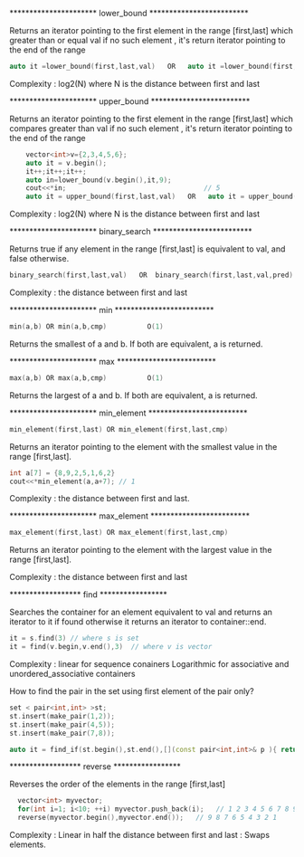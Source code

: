 
********************** lower_bound *************************

Returns an iterator pointing to the first element in the range [first,last] which greater than or equal val
if no such element , it's return iterator pointing to the end of the range
```cpp
auto it =lower_bound(first,last,val)   OR   auto it =lower_bound(first,last,val,pred)
```
Complexity : log2(N) where N is the distance between first and last

********************** upper_bound *************************

Returns an iterator pointing to the first element in the range [first,last] which compares greater than val
if no such element , it's return iterator pointing to the end of the range

```cpp
    vector<int>v={2,3,4,5,6};
    auto it = v.begin();
    it++;it++;it++;
    auto in=lower_bound(v.begin(),it,9);
    cout<<*in;                                  // 5
    auto it = upper_bound(first,last,val)   OR   auto it = upper_bound(first,last,val,pred)
```

Complexity : log2(N) where N is the distance between first and last

********************** binary_search *************************

Returns true if any element in the range [first,last] is equivalent to val, and false otherwise.
```cpp
binary_search(first,last,val)   OR  binary_search(first,last,val,pred)
```
Complexity :  the distance between first and last

********************** min *************************
```cpp
min(a,b) OR min(a,b,cmp)          O(1)
```
Returns the smallest of a and b. If both are equivalent, a is returned.

********************** max *************************
```cpp
max(a,b) OR max(a,b,cmp)          O(1)
```
Returns the largest of a and b. If both are equivalent, a is returned.

********************** min_element *************************
```cpp
min_element(first,last) OR min_element(first,last,cmp)
```
Returns an iterator pointing to the element with the smallest value in the range [first,last].
```cpp
int a[7] = {8,9,2,5,1,6,2}
cout<<*min_element(a,a+7); // 1
```
Complexity :  the distance between first and last.

********************** max_element *************************
```cpp
max_element(first,last) OR max_element(first,last,cmp)
```
Returns an iterator pointing to the element with the largest value in the range [first,last].

Complexity :  the distance between first and last


****************** find *****************

Searches the container for an element equivalent to val and returns an iterator to it if found
otherwise it returns an iterator to container::end.

```cpp
it = s.find(3) // where s is set
it = find(v.begin,v.end(),3)  // where v is vector
```
Complexity : linear for sequence conainers
Logarithmic for associative and unordered_associative containers 

How to find the pair in the set using first element of the pair only?
```cpp
set < pair<int,int> >st;
st.insert(make_pair(1,2));
st.insert(make_pair(4,5));
st.insert(make_pair(7,8));

auto it = find_if(st.begin(),st.end(),[](const pair<int,int>& p ){ return p.first == 1;});
```

****************** reverse *****************

Reverses the order of the elements in the range [first,last]
```cpp
  vector<int> myvector;
  for(int i=1; i<10; ++i) myvector.push_back(i);   // 1 2 3 4 5 6 7 8 9
  reverse(myvector.begin(),myvector.end());   // 9 8 7 6 5 4 3 2 1
```
Complexity : Linear in half the distance between first and last : Swaps elements.
